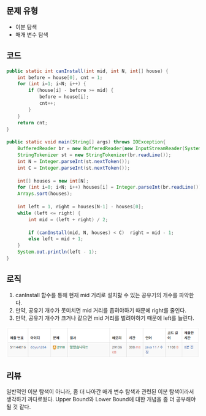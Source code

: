 ## 문제 유형
- 이분 탐색
- 매개 변수 탐색

## 코드
```java
public static int canInstall(int mid, int N, int[] house) {
    int before = house[0], cnt = 1;
    for (int i=1; i<N; i++) {
        if (house[i] - before >= mid) {
            before = house[i];
            cnt++;
        }
    }
    return cnt;
}

public static void main(String[] args) throws IOException{
    BufferedReader br = new BufferedReader(new InputStreamReader(System.in));
    StringTokenizer st = new StringTokenizer(br.readLine());
    int N = Integer.parseInt(st.nextToken());
    int C = Integer.parseInt(st.nextToken());

    int[] houses = new int[N];
    for (int i=0; i<N; i++) houses[i] = Integer.parseInt(br.readLine());
    Arrays.sort(houses);

    int left = 1, right = houses[N-1] - houses[0];
    while (left <= right) {
        int mid = (left + right) / 2;

        if (canInstall(mid, N, houses) < C)  right = mid - 1;
        else left = mid + 1;
    }
    System.out.println(left - 1);
}
```

## 로직
1. canInstall 함수를 통해 현재 mid 거리로 설치핧 수 있는 공유기의 개수를 파악한다.
2. 만약, 공유기 개수가 못미치면 mid 거리를 좁혀야하기 때문에 right를 줄인다.
3. 만약, 공유기 개수가 크거나 같으면 mid 거리를 벌려야하기 때문에 left를 늘린다.

![img.png](img.png)

## 리뷰
일반적인 이분 탐색이 아니라, 좀 더 나아간 매개 변수 탐색과 관련된 이분 탐색이라서 생각하기 까다로웠다.
Upper Bound와 Lower Bound에 대한 개념을 좀 더 공부해야될 것 같다.